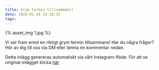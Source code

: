 ```yaml
---
title: Grym termin tillsammans!
date: 2025-01-24 23:10:31
tags:
---
```

<div class="postId" style="display: none;">ID: 17843405544408417</div>

<div class="postImageContainer">
{% asset_img 1.jpg %}
</div>




Vi ser fram emot en riktigt grym termin tillsammans! Har du några frågor? Hör av dig till oss via DM eller lämna en kommentar nedan. 

<div class="automaticGeneratedPostDescription">
Detta inlägg genereras automatiskt via vårt Instagram-flöde. För att se original-inlägget klicka <a target="_blank" href="https://www.instagram.com/p/DFOX-Vmtzoy/">här</a>
</div>
<br>

